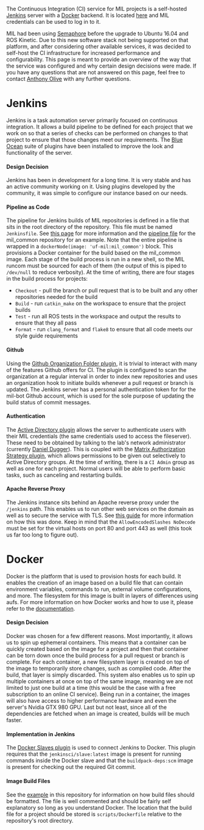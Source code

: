 The Continuous Integration (CI) service for MIL projects is a self-hosted [Jenkins](https://jenkins.io/index.html) server with a [Docker](https://www.docker.com) backend. It is located [here](https://ci.mil.ufl.edu/jenkins/blue/pipelines) and MIL credentials can be used to log in to it.

MIL had been using [Semaphore](https://semaphoreci.com) before the upgrade to Ubuntu 16.04 and ROS Kinetic. Due to this new software stack not being supported on that platform, and after considering other available services, it was decided to self-host the CI infrastructure for increased performance and configurability. This page is meant to provide an overview of the way that the service was configured and why certain design decisions were made. If you have any questions that are not answered on this page, feel free to contact [Anthony Olive](https://github.com/whispercoros) with any further questions.


# Jenkins
Jenkins is a task automation server primarily focused on continuous integration. It allows a build pipeline to be defined for each project that we work on so that a series of checks can be performed on changes to that project to ensure that those changes meet our requirements. The [Blue Ocean](https://jenkins.io/projects/blueocean) suite of plugins have been installed to improve the look and functionality of the server.

#### Design Decision
Jenkins has been in development for a long time. It is very stable and has an active community working on it. Using plugins developed by the community, it was simple to configure our instance based on our needs.

#### Pipeline as Code
The pipeline for Jenkins builds of MIL repositories is defined in a file that sits in the root directory of the repository. This file must be named `Jenkinsfile`. See [this page](https://jenkins.io/solutions/pipeline) for more information and the [pipeline file](https://github.com/uf-mil/mil_common/blob/master/Jenkinsfile) for the mil_common repository for an example. Note that the entire pipeline is wrapped in a `dockerNode(image: 'uf-mil:mil_common')` block. This provisions a Docker container for the build based on the mil_common image. Each stage of the build process is run in a new shell, so the MIL runcom must be sourced for each of them (the output of this is piped to `/dev/null` to reduce verbosity). At the time of writing, there are four stages in the build process for projects:

* `Checkout` - pull the branch or pull request that is to be built and any other repositories needed for the build
* `Build` - run `catkin_make` on the workspace to ensure that the project builds
* `Test` - run all ROS tests in the workspace and output the results to ensure that they all pass
* `Format` - run `clang_format` and `flake8` to ensure that all code meets our style guide requirements

#### Github
Using the [Github Organization Folder plugin](https://wiki.jenkins-ci.org/display/JENKINS/GitHub+Organization+Folder+Plugin), it is trivial to interact with many of the features Github offers for CI. The plugin is configured to scan the organization at a regular interval in order to index new repositories and uses an organization hook to initiate builds whenever a pull request or branch is updated. The Jenkins server has a personal authentication token for for the mil-bot Github account, which is used for the sole purpose of updating the build status of commit messages.

#### Authentication
The [Active Directory plugin](https://wiki.jenkins-ci.org/display/JENKINS/Active+Directory+Plugin) allows the server to authenticate users with their MIL credentials (the same credentials used to access the fileserver). These need to be obtained by talking to the lab's network administrator (currently [Daniel Dugger](https://github.com/duggerd)). This is coupled with the [Matrix Authorization Strategy plugin](https://wiki.jenkins-ci.org/display/JENKINS/Matrix+Authorization+Strategy+Plugin), which allows permissions to be given out selectively to Active Directory groups. At the time of writing, there is a `CI Admin` group as well as one for each project. Normal users will be able to perform basic tasks, such as canceling and restarting builds.

#### Apache Reverse Proxy
The Jenkins instance sits behind an Apache reverse proxy under the `/jenkins` path. This enables us to run other web services on the domain as well as to secure the service with TLS. See [this guide](https://wiki.jenkins-ci.org/display/JENKINS/Running+Jenkins+behind+Apache) for more information on how this was done. Keep in mind that the `AllowEncodedSlashes NoDecode` must be set for the virtual hosts on port 80 and port 443 as well (this took us far too long to figure out).


# Docker
Docker is the platform that is used to provision hosts for each build. It enables the creation of an image based on a build file that can contain environment variables, commands to run, external volume configurations, and more. The filesystem for this image is built in layers of differences using aufs. For more information on how Docker works and how to use it, please refer to the [documentation](https://docs.docker.com/get-started).

#### Design Decision
Docker was chosen for a few different reasons. Most importantly, it allows us to spin up ephemeral containers. This means that a container can be quickly created based on the image for a project and then that container can be torn down once the build process for a pull request or branch is complete. For each container, a new filesystem layer is created on top of the image to temporarily store changes, such as compiled code. After the build, that layer is simply discarded. This system also enables us to spin up multiple containers at once on top of the same image, meaning we are not limited to just one build at a time (this would be the case with a free subscription to an online CI service). Being run in a container, the images will also have access to higher performance hardware and even the server's Nvidia GTX 980 GPU. Last but not least, since all of the dependencies are fetched when an image is created, builds will be much faster.

#### Implementation in Jenkins
The [Docker Slaves plugin](https://wiki.jenkins-ci.org/display/JENKINS/Docker+Slaves+Plugin) is used to connect Jenkins to Docker. This plugin requires that the `jenkinsci/slave:latest` image is present for running commands inside the Docker slave and that the `buildpack-deps:scm` image is present for checking out the required Git commit. 

#### Image Build Files
See the [example](https://github.com/uf-mil/mil_common/blob/master/scripts/Dockerfile) in this repository for information on how build files should be formatted. The file is well commented and should be fairly self explanatory so long as you understand Docker. The location that the build file for a project should be stored is `scripts/Dockerfile` relative to the repository's root directory.